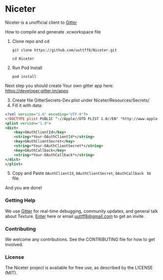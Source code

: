 # Niceter

Niceter is a unofficial client to [Gitter](gitter.im)

How to compile and generate .xcworkspace file

1. Clone repo and cd

	`git clone https://github.com/uuttff8/Niceter.git`
    
    `cd Niceter`
2. Run Pod Install
 
 	`pod install`
    
 Next step you should create Your own gitter app here: https://developer.gitter.im/apps
 
 3. Create file GitterSecrets-Dev.plist under Niceter/Resources/Secrets/
 4. Fill it with data: 

```xml
<?xml version="1.0" encoding="UTF-8"?>
<!DOCTYPE plist PUBLIC "-//Apple//DTD PLIST 1.0//EN" "http://www.apple.com/DTDs/PropertyList-1.0.dtd">
<plist version="1.0">
<dict>
	<key>OAuthClientId</key>
	<string>*Your-OAuthClientId*</string>
	<key>OAuthClientSecret</key>
	<string>*Your-OAuthClientSecret*</string>
	<key>OAuthCallback</key>
	<string>*Your-OAuthCallback*</string>
</dict>
</plist>
```

5. Copy and Paste `OAuthClientId`, `OAuthClientSecret`, `OAuthCallback ` to file.


And you are done!

### Getting Help 
We use [Gitter](https://gitter.im/Niceter-all/community) for real-time debugging, community updates, and general talk about Texture. [Enter](https://gitter.im/Niceter-all/community) here or email uuttff8@gmail.com to get an invite.

### Contributing 
We welcome any contributions. See the CONTRIBUTING file for how to get involved.


### License 
The Niceter project is available for free use, as described by the LICENSE (MIT).

